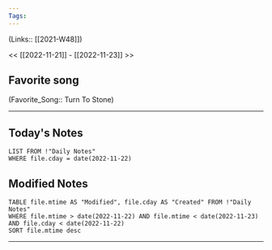 ```yaml
---
Tags:
---
```

(Links:: [[2021-W48]])

<< [[2022-11-21]] - [[2022-11-23]] >>
## Favorite song
(Favorite_Song:: Turn To Stone)
___
## Today's Notes
```dataview
LIST FROM !"Daily Notes"
WHERE file.cday = date(2022-11-22)
```
## Modified Notes
```dataview
TABLE file.mtime AS "Modified", file.cday AS "Created" FROM !"Daily Notes" 
WHERE file.mtime > date(2022-11-22) AND file.mtime < date(2022-11-23) AND file.cday < date(2022-11-22)
SORT file.mtime desc
```
___
